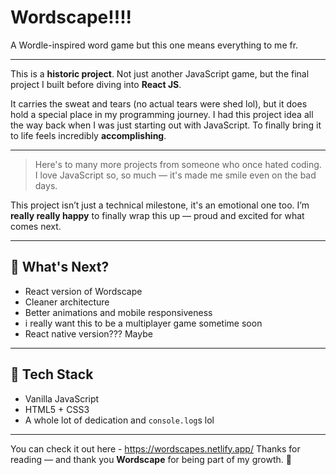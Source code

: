 # Wordscape!!!!

A Wordle-inspired word game but this one means everything to me fr.

---
This is a **historic project**. Not just another JavaScript game, but the final project I built before diving into **React JS**.

It carries the sweat and tears (no actual tears were shed lol), but it does hold a special place in my programming journey. 
I had this project idea all the way back when I was just starting out with JavaScript. To finally bring it to life feels incredibly **accomplishing**.

---
> Here's to many more projects from someone who once hated coding.  
> I love JavaScript so, so much — it's made me smile even on the bad days.

This project isn’t just a technical milestone, it's an emotional one too. I’m **really really happy** to finally wrap this up — proud and excited for what comes next.

---

## 🚀 What's Next?

- React version of Wordscape  
- Cleaner architecture  
- Better animations and mobile responsiveness  
- i really want this to be a multiplayer game sometime soon
- React native version??? Maybe 

---

## 📌 Tech Stack

- Vanilla JavaScript
- HTML5 + CSS3
- A whole lot of dedication and `console.log`s lol 

---
You can check it out here - https://wordscapes.netlify.app/
Thanks for reading — and thank you **Wordscape** for being part of my growth. 💚  
